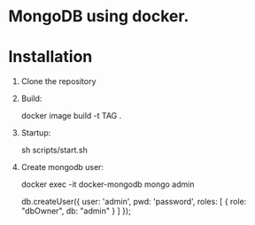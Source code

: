 # MongoDB using docker.

# Installation

1. Clone the repository

2. Build:

    docker image build -t TAG .
    
3. Startup:

    sh scripts/start.sh
    
4. Create mongodb user:
    
    docker exec -it docker-mongodb mongo admin
    
    db.createUser({ user: 'admin', pwd: 'password', roles: [ { role: "dbOwner", db: "admin" } ] });

